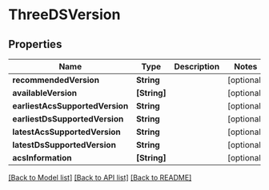 # ThreeDSVersion

## Properties
Name | Type | Description | Notes
------------ | ------------- | ------------- | -------------
**recommendedVersion** | **String** |  | [optional] 
**availableVersion** | **[String]** |  | [optional] 
**earliestAcsSupportedVersion** | **String** |  | [optional] 
**earliestDsSupportedVersion** | **String** |  | [optional] 
**latestAcsSupportedVersion** | **String** |  | [optional] 
**latestDsSupportedVersion** | **String** |  | [optional] 
**acsInformation** | **[String]** |  | [optional] 

[[Back to Model list]](../README.md#documentation-for-models) [[Back to API list]](../README.md#documentation-for-api-endpoints) [[Back to README]](../README.md)



